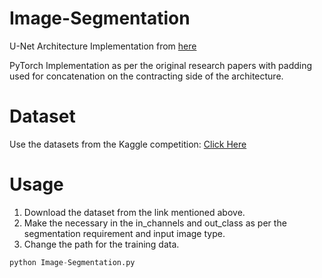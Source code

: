 # Image-Segmentation

U-Net Architecture Implementation from [here](https://arxiv.org/pdf/1505.04597.pdf)


PyTorch Implementation as per the original research papers with padding used for concatenation on the contracting side of the architecture.


# Dataset

Use the datasets from the Kaggle competition: [Click Here](https://www.kaggle.com/c/data-science-bowl-2018)


# Usage

1. Download the dataset from the link mentioned above.
2. Make the necessary in the in_channels and out_class as per the segmentation requirement and input image type.
3. Change the path for the training data.

```python
python Image-Segmentation.py
```
